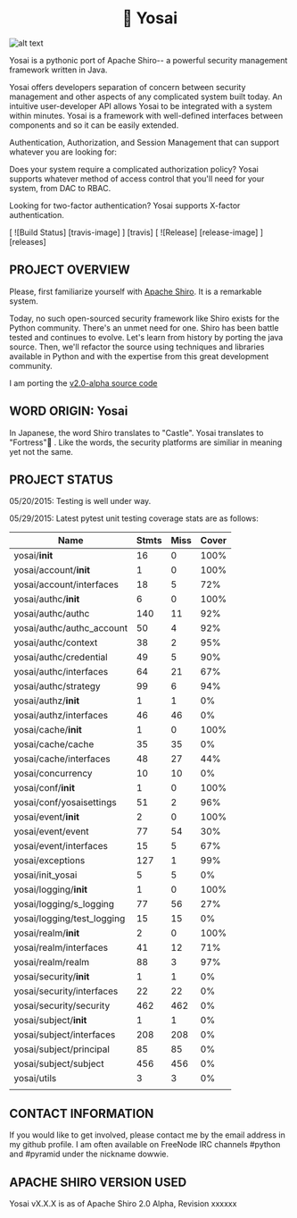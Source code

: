 <h1 align=center>🏯 Yosai</h1>

![alt text](http://i.imgur.com/QDhDfKN.jpg "🏯 Yosai")

Yosai is a pythonic port of Apache Shiro-- a powerful security management framework written in Java.  

Yosai offers developers separation of concern between security management and other aspects of any complicated system built today.  An intuitive user-developer API allows Yosai to be integrated with a system within minutes.  Yosai is a framework with well-defined interfaces between components and so it can be easily extended.

Authentication, Authorization, and Session Management that can support whatever you are looking for:

Does your system require a complicated authorization policy? Yosai supports whatever method of access control that you'll need for your system, from DAC to RBAC.

Looking for two-factor authentication?  Yosai supports X-factor authentication.

[ ![Build Status] [travis-image] ] [travis]
[ ![Release] [release-image] ] [releases]


PROJECT OVERVIEW
-----------------------------------------------------------------------
Please, first familiarize yourself with [Apache Shiro](http://shiro.apache.org/).  It is a remarkable system.

Today, no such open-sourced security framework like Shiro exists for the Python community.  There's an unmet need for one.  Shiro has been battle tested and continues to evolve.  Let's learn from history by porting the java source.  Then, we'll refactor the source using techniques and libraries available in Python and with the expertise from this great development community.

I am porting the [v2.0-alpha source code](http://svn.apache.org/repos/asf/shiro/branches/2.0-api-design-changes/)


WORD ORIGIN:  Yosai
-----------------------------------------------------------------------
In Japanese, the word Shiro translates to "Castle".  Yosai translates to "Fortress"🏯  . Like the words, the security platforms are similiar in meaning yet not the same.



PROJECT STATUS
-----------------------------------------------------------------------
05/20/2015:  Testing is well under way.  

05/29/2015:  Latest pytest unit testing coverage stats are as follows:

|Name                        |Stmts|Miss | Cover|
|----------------------------|-----|-----|------|
| yosai/__init__             | 16  | 0   | 100% |
| yosai/account/__init__     | 1   | 0   | 100% |
| yosai/account/interfaces   | 18  | 5   | 72%  |
| yosai/authc/__init__       | 6   | 0   | 100% |
| yosai/authc/authc          | 140 | 11  | 92%  |
| yosai/authc/authc_account  | 50  | 4   | 92%  |
| yosai/authc/context        | 38  | 2   | 95%  |
| yosai/authc/credential     | 49  | 5   | 90%  |
| yosai/authc/interfaces     | 64  | 21  | 67%  |
| yosai/authc/strategy       | 99  | 6   | 94%  |
| yosai/authz/__init__       | 1   | 1   | 0%   |
| yosai/authz/interfaces     | 46  | 46  | 0%   |
| yosai/cache/__init__       | 1   | 0   | 100% |
| yosai/cache/cache          | 35  | 35  | 0%   |
| yosai/cache/interfaces     | 48  | 27  | 44%  |
| yosai/concurrency          | 10  | 10  | 0%   |
| yosai/conf/__init__        | 1   | 0   | 100% |
| yosai/conf/yosaisettings   | 51  | 2   | 96%  |
| yosai/event/__init__       | 2   | 0   | 100% |
| yosai/event/event          | 77  | 54  | 30%  |
| yosai/event/interfaces     | 15  | 5   | 67%  |
| yosai/exceptions           | 127 | 1   | 99%  |
| yosai/init_yosai           | 5   | 5   | 0%   |
| yosai/logging/__init__     | 1   | 0   | 100% |
| yosai/logging/s_logging    | 77  | 56  | 27%  |
| yosai/logging/test_logging | 15  | 15  | 0%   |
| yosai/realm/__init__       | 2   | 0   | 100% |
| yosai/realm/interfaces     | 41  | 12  | 71%  |
| yosai/realm/realm          | 88  | 3   | 97%  |
| yosai/security/__init__    | 1   | 1   | 0%   |
| yosai/security/interfaces  | 22  | 22  | 0%   |
| yosai/security/security    | 462 | 462 | 0%   |
| yosai/subject/__init__     | 1   | 1   | 0%   |
| yosai/subject/interfaces   | 208 | 208 | 0%   |
| yosai/subject/principal    | 85  | 85  | 0%   |
| yosai/subject/subject      | 456 | 456 | 0%   |
| yosai/utils                | 3   | 3   | 0%   |
|                            |     |     |      | 


            
CONTACT INFORMATION
-----------------------------------------------------------------------
If you would like to get involved, please contact me by the email address in my github profile.  I am often
available on FreeNode IRC channels #python and #pyramid under the nickname dowwie.

             
APACHE SHIRO VERSION USED
-----------------------------------------------------------------------
Yosai vX.X.X is as of Apache Shiro 2.0 Alpha, Revision xxxxxx      
